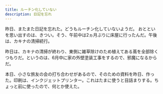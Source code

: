 ```yaml
---
title: ルーチン化していない
description: 日記を忘れ
---
```


昨日、またまた日記を忘れた。どうもルーチン化していないようだ。
おとといを思い出すのは、きつい。そう、午前中は2ヵ月ぶりに床屋に行ったんだ。午後は、カキナの清掃続行。

昨日は、カキナの清掃が終わり、東側に雑草除けのため植えてある蔦を全部除くつもりだ。というのは、6月中に家の外壁塗装工事をするので、邪魔になるからだ。

本日、小さな旅友の会の打ち合わせがあるので、そのための資料を昨日、作った。印刷は、インクジェットプリンター。これはたまに使うと目詰まりする。ちょっと前に使ったので、何とか使えた。
